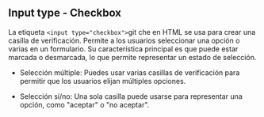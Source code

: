 ## Input type - Checkbox

La etiqueta `<input type="checkbox">`git che en HTML se usa para crear una casilla de verificación. Permite a los usuarios seleccionar una opción o varias en un formulario. Su característica principal es que puede estar marcada o desmarcada, lo que permite representar un estado de selección.

- Selección múltiple: Puedes usar varias casillas de verificación para permitir que los usuarios elijan múltiples opciones.

- Selección sí/no: Una sola casilla puede usarse para representar una opción, como "aceptar" o "no aceptar".

